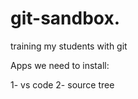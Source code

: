 # git-sandbox. 
training my students with git
 
Apps we need to install:

1- vs code
2- source tree          
